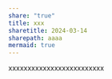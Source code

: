 ```yaml
---
share: "true"
title: xxx
sharetitle: 2024-03-14
sharepath: aaaa
mermaid: true
---
```

xxxxxxxxxxxxxxxxxxxxxxxxx